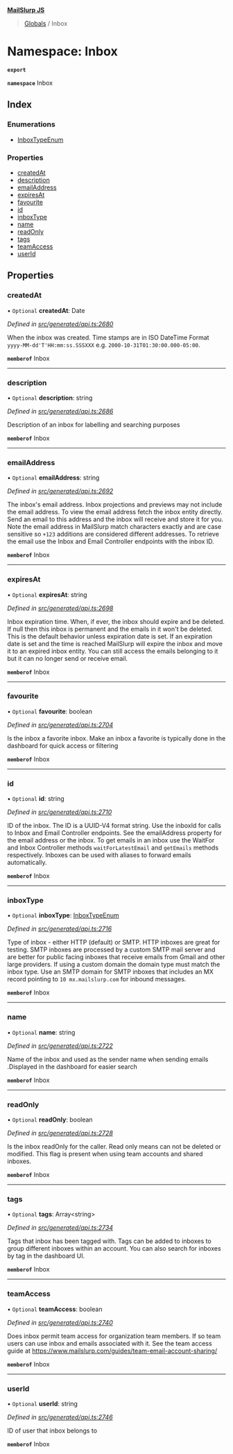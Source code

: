 **[MailSlurp JS](../README.md)**

> [Globals](../README.md) / Inbox

# Namespace: Inbox

**`export`** 

**`namespace`** Inbox

## Index

### Enumerations

* [InboxTypeEnum](../enums/inbox.inboxtypeenum.md)

### Properties

* [createdAt](inbox.md#createdat)
* [description](inbox.md#description)
* [emailAddress](inbox.md#emailaddress)
* [expiresAt](inbox.md#expiresat)
* [favourite](inbox.md#favourite)
* [id](inbox.md#id)
* [inboxType](inbox.md#inboxtype)
* [name](inbox.md#name)
* [readOnly](inbox.md#readonly)
* [tags](inbox.md#tags)
* [teamAccess](inbox.md#teamaccess)
* [userId](inbox.md#userid)

## Properties

### createdAt

• `Optional` **createdAt**: Date

*Defined in [src/generated/api.ts:2680](https://github.com/mailslurp/mailslurp-client/blob/ad6aa3d/src/generated/api.ts#L2680)*

When the inbox was created. Time stamps are in ISO DateTime Format `yyyy-MM-dd'T'HH:mm:ss.SSSXXX` e.g. `2000-10-31T01:30:00.000-05:00`.

**`memberof`** Inbox

___

### description

• `Optional` **description**: string

*Defined in [src/generated/api.ts:2686](https://github.com/mailslurp/mailslurp-client/blob/ad6aa3d/src/generated/api.ts#L2686)*

Description of an inbox for labelling and searching purposes

**`memberof`** Inbox

___

### emailAddress

• `Optional` **emailAddress**: string

*Defined in [src/generated/api.ts:2692](https://github.com/mailslurp/mailslurp-client/blob/ad6aa3d/src/generated/api.ts#L2692)*

The inbox's email address. Inbox projections and previews may not include the email address. To view the email address fetch the inbox entity directly. Send an email to this address and the inbox will receive and store it for you. Note the email address in MailSlurp match characters exactly and are case sensitive so `+123` additions are considered different addresses. To retrieve the email use the Inbox and Email Controller endpoints with the inbox ID.

**`memberof`** Inbox

___

### expiresAt

• `Optional` **expiresAt**: string

*Defined in [src/generated/api.ts:2698](https://github.com/mailslurp/mailslurp-client/blob/ad6aa3d/src/generated/api.ts#L2698)*

Inbox expiration time. When, if ever, the inbox should expire and be deleted. If null then this inbox is permanent and the emails in it won't be deleted. This is the default behavior unless expiration date is set. If an expiration date is set and the time is reached MailSlurp will expire the inbox and move it to an expired inbox entity. You can still access the emails belonging to it but it can no longer send or receive email.

**`memberof`** Inbox

___

### favourite

• `Optional` **favourite**: boolean

*Defined in [src/generated/api.ts:2704](https://github.com/mailslurp/mailslurp-client/blob/ad6aa3d/src/generated/api.ts#L2704)*

Is the inbox a favorite inbox. Make an inbox a favorite is typically done in the dashboard for quick access or filtering

**`memberof`** Inbox

___

### id

• `Optional` **id**: string

*Defined in [src/generated/api.ts:2710](https://github.com/mailslurp/mailslurp-client/blob/ad6aa3d/src/generated/api.ts#L2710)*

ID of the inbox. The ID is a UUID-V4 format string. Use the inboxId for calls to Inbox and Email Controller endpoints. See the emailAddress property for the email address or the inbox. To get emails in an inbox use the WaitFor and Inbox Controller methods `waitForLatestEmail` and `getEmails` methods respectively. Inboxes can be used with aliases to forward emails automatically.

**`memberof`** Inbox

___

### inboxType

• `Optional` **inboxType**: [InboxTypeEnum](../enums/inbox.inboxtypeenum.md)

*Defined in [src/generated/api.ts:2716](https://github.com/mailslurp/mailslurp-client/blob/ad6aa3d/src/generated/api.ts#L2716)*

Type of inbox - either HTTP (default) or SMTP. HTTP inboxes are great for testing. SMTP inboxes are processed by a custom SMTP mail server and are better for public facing inboxes that receive emails from Gmail and other large providers. If using a custom domain the domain type must match the inbox type. Use an SMTP domain for SMTP inboxes that includes an MX record pointing to `10 mx.mailslurp.com` for inbound messages.

**`memberof`** Inbox

___

### name

• `Optional` **name**: string

*Defined in [src/generated/api.ts:2722](https://github.com/mailslurp/mailslurp-client/blob/ad6aa3d/src/generated/api.ts#L2722)*

Name of the inbox and used as the sender name when sending emails .Displayed in the dashboard for easier search

**`memberof`** Inbox

___

### readOnly

• `Optional` **readOnly**: boolean

*Defined in [src/generated/api.ts:2728](https://github.com/mailslurp/mailslurp-client/blob/ad6aa3d/src/generated/api.ts#L2728)*

Is the inbox readOnly for the caller. Read only means can not be deleted or modified. This flag is present when using team accounts and shared inboxes.

**`memberof`** Inbox

___

### tags

• `Optional` **tags**: Array\<string>

*Defined in [src/generated/api.ts:2734](https://github.com/mailslurp/mailslurp-client/blob/ad6aa3d/src/generated/api.ts#L2734)*

Tags that inbox has been tagged with. Tags can be added to inboxes to group different inboxes within an account. You can also search for inboxes by tag in the dashboard UI.

**`memberof`** Inbox

___

### teamAccess

• `Optional` **teamAccess**: boolean

*Defined in [src/generated/api.ts:2740](https://github.com/mailslurp/mailslurp-client/blob/ad6aa3d/src/generated/api.ts#L2740)*

Does inbox permit team access for organization team members. If so team users can use inbox and emails associated with it. See the team access guide at https://www.mailslurp.com/guides/team-email-account-sharing/

**`memberof`** Inbox

___

### userId

• `Optional` **userId**: string

*Defined in [src/generated/api.ts:2746](https://github.com/mailslurp/mailslurp-client/blob/ad6aa3d/src/generated/api.ts#L2746)*

ID of user that inbox belongs to

**`memberof`** Inbox
